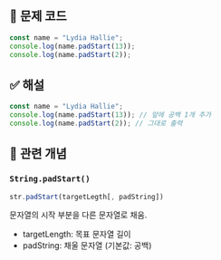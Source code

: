 ## 🔎 문제 코드

```js
const name = "Lydia Hallie";
console.log(name.padStart(13));
console.log(name.padStart(2));
```

## ✅ 해설

```js
const name = "Lydia Hallie";
console.log(name.padStart(13)); // 앞에 공백 1개 추가
console.log(name.padStart(2)); // 그대로 출력
```

## 🧠 관련 개념

### `String.padStart()`

```js
str.padStart(targetLegth[, padString])
```

문자열의 시작 부분을 다른 문자열로 채움.

- targetLength: 목표 문자열 길이
- padString: 채울 문자열 (기본값: 공백)
